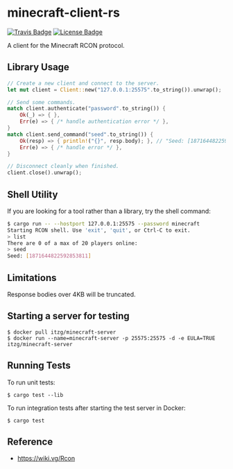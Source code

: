 # minecraft-client-rs

[![Travis Badge]][Travis]
[![License Badge]][License]

A client for the Minecraft RCON protocol.

## Library Usage

```rust
// Create a new client and connect to the server.
let mut client = Client::new("127.0.0.1:25575".to_string()).unwrap();

// Send some commands.
match client.authenticate("password".to_string()) {
	Ok(_) => { },
	Err(e) => { /* handle authentication error */ },
}
match client.send_command("seed".to_string()) {
	Ok(resp) => { println!("{}", resp.body); }, // "Seed: [1871644822592853811]"
	Err(e) => { /* handle error */ },
}

// Disconnect cleanly when finished.
client.close().unwrap();
```

## Shell Utility

If you are looking for a tool rather than a library, try the shell command:

```bash
$ cargo run -- --hostport 127.0.0.1:25575 --password minecraft
Starting RCON shell. Use 'exit', 'quit', or Ctrl-C to exit.
> list
There are 0 of a max of 20 players online:
> seed
Seed: [1871644822592853811]
```

## Limitations

Response bodies over 4KB will be truncated.

## Starting a server for testing

```
$ docker pull itzg/minecraft-server
$ docker run --name=minecraft-server -p 25575:25575 -d -e EULA=TRUE itzg/minecraft-server
```

## Running Tests

To run unit tests:

```
$ cargo test --lib
```

To run integration tests after starting the test server in Docker:

```
$ cargo test
```

## Reference

- https://wiki.vg/Rcon

[Travis]: https://travis-ci.org/willroberts/minecraft-client-rs
[Travis Badge]: https://api.travis-ci.org/willroberts/minecraft-client-rs.svg?branch=main
[License]: https://www.gnu.org/licenses/gpl-3.0
[License Badge]: https://img.shields.io/badge/License-GPLv3-blue.svg
